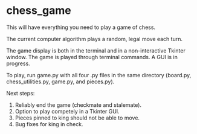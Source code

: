 # chess_game
This will have everything you need to play a game of chess.

The current computer algorithm plays a random, legal move each turn.

The game display is both in the terminal and in a non-interactive Tkinter window. The game is played through terminal commands. A GUI is in progress.

To play, run game.py with all four .py files in the same directory (board.py, chess_utilities.py, game.py, and pieces.py).

Next steps:
1. Reliably end the game (checkmate and stalemate).
2. Option to play competely in a Tkinter GUI.
3. Pieces pinned to king should not be able to move.
4. Bug fixes for king in check.

